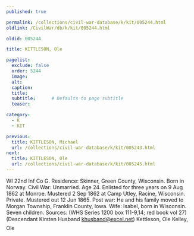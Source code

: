 ```yaml
---
published: true

permalink: /collections/civil-war-database/k/kit/005244.html
oldlink: /CivilWar/db/k/kit/005244.html

oldid: 005244

title: KITTLESON, Ole

pagelist:
  exclude: false
  order: 5244
  image: 
  alt:
  caption:
  title:
  subtitle:      # Defaults to page subtitle
  teaser:

category: 
  - K 
  - KIT

previous:
  title: KITTLESON, Michael
  url: /collections/civil-war-database/k/kit/005243.html  
next:
  title: KITTLESON, Ole
  url: /collections/civil-war-database/k/kit/005245.html   
---
```

WI 22nd Inf Co G. Residence: Skinner, Green County, Wisconsin. Born in Norway. Civil War: Unmarried. Age 24. Enlisted for three years on 9 Aug 1862 at Monroe. Mustered 2 Sep 1862 at Camp Utley, Racine, Wisconsin. Private. Mustered out 12 Jun 1865. Post war: He and his family moved to Morgan Township, Franklin County, Iowa. Wife: Isabel, born in Wisconsin. Seven children. Sources: (WHS Series 1200 box 111-9,14; red book vol 27) (Descendant Kirsten Husband [khusband@excel.net](mailto:khusband@excel.net)) &#147;Kettleson, Ole&#148; &#147;Kelley, Ole&#148;
